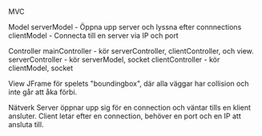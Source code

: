MVC

Model 
serverModel - Öppna upp server och lyssna efter connnections
clientModel - Connecta till en server via IP och port


Controller
mainController - kör serverController, clientController, och view. 
serverController - kör serverModel, socket
clientController - kör clientModel, socket


View
JFrame för spelets "boundingbox", där alla väggar har collision och inte går att åka förbi. 


Nätverk 
Server öppnar upp sig för en connection och väntar tills en klient ansluter.
Client letar efter en connection, behöver en port och en IP att ansluta till. 
